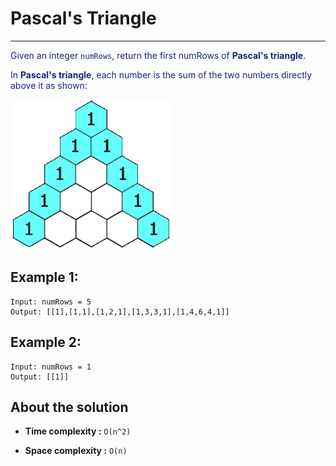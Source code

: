 # Pascal's Triangle

---

<font color="#1a237e">

Given an integer `numRows`, return the first numRows of **Pascal's triangle**.

In **Pascal's triangle**, each number is the sum of the two numbers directly above it as shown:

</font>

![Pascal's triangle animation](assets/PascalTriangleAnimated2.gif)

## Example 1:

```
Input: numRows = 5
Output: [[1],[1,1],[1,2,1],[1,3,3,1],[1,4,6,4,1]]
```

## Example 2:

```
Input: numRows = 1
Output: [[1]]
```

## About the solution

- **Time complexity :** `O(n^2)`

- **Space complexity :** `O(n)`
